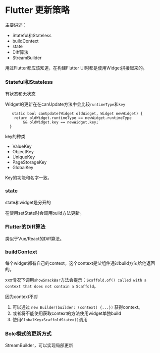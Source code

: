 # Flutter 更新策略

主要讲述：
* Stateful和Stateless
* buildContext
* state
* Diff算法
* StreamBuilder

用过Flutter都应该知道，在构建Flutter UI时都是使用Widget拼接起来的。

### Stateful和Stateless

有状态和无状态


Widget的更新在在canUpdate方法中会比较`runtimeType`和`key`

```
   static bool canUpdate(Widget oldWidget, Widget newWidget) {
    return oldWidget.runtimeType == newWidget.runtimeType
        && oldWidget.key == newWidget.key;
  }
```

key的种类
* ValueKey
* ObjectKey
* UniqueKey
* PageStorageKey
* GlobalKey

Key的功能和名字一致。

### state

state和widget是分开的

在使用setState时会调用build方法更新。



### Flutter的Diff算法

类似于Vue/React的Diff算法。

### buildContext

每个widget都有自己的context。这个context是父组件通过build方法给他返回的。

xxx情况下调用`showSnackBar`方法会提示：`Scaffold.of() called with a context that does not contain a Scaffold`。

因为context不对

1. 可以通过 `new Builder(builder: (context) {...})` 获得context。
2. 或者将不能使用获取context的方法使用widget单独build
3. 使用`GlobalKey<ScaffoldState>()`调用


### Bolc模式的更新方式

StreamBuilder，可以实现局部更新


